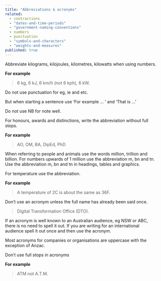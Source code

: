 ```yaml
---
title: "Abbreviations & acronyms"
related: 
  - contractions
  - "dates-and-time-periods"
  - "government-naming-conventions"
  - numbers
  - punctuation
  - "symbols-and-characters"
  - "weights-and-measures"
published: true
---
```


Abbreviate kilograms, kilojoules, kilometres, kilowatts when using numbers.

**For example**

> 6 kg, 6 kJ, 6 km/h (not 6 kph), 6 kW.

Do not use punctuation for eg, ie and etc.

But when starting a sentence use ‘For example … ’ and ‘That is …’

Do not use NB for note well.

For honours, awards and distinctions, write the abbreviation without full stops.

**For example**

> AO, OM, BA, DipEd, PhD

When referring to people and animals use the words million, trillion and billion. For numbers upwards of 1 million use the abbreviation m, bn and tn. Use the abbreviation m, bn and tn in headings, tables and graphics.

For temperature use the abbreviation.

**For example**

> A temperature of 2C is about the same as 36F.

Don’t use an acronym unless the full name has already been said once.


> Digital Transformation Office (DTO).

If an acronym is well known to an Australian audience, eg NSW or ABC, there is no need to spell it out. If you are writing for an international audience spell it out once and then use the acronym.

Most acronyms for companies or organisations are uppercase with the exception of Anzac.

Don’t use full stops in acronyms

**For example**

> ATM not A.T.M.
